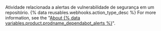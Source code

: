 Atividade relacionada a alertas de vulnerabilidade de segurança em um repositório. {% data reusables.webhooks.action_type_desc %} For more information, see the "[About {% data variables.product.prodname_dependabot_alerts %}](/github/managing-security-vulnerabilities/about-alerts-for-vulnerable-dependencies/)".
